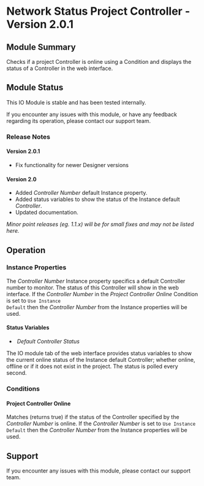 # Network Status Project Controller - Version 2.0.1

[//]: # (THIS IS WHAT A COMMENT LOOKS LIKE)

[//]: # (Properties should be surrounded by eg. *Property Name*)
[//]: # (Values and options should be surrounded by eg. <code>Value</code>)

## Module Summary

Checks if a project Controller is online using a Condition and displays the status of a Controller in the web interface.

## Module Status

This IO Module is stable and has been tested internally.

If you encounter any issues with this module, or have any feedback regarding its operation, please contact our support team.

[//]: # (### Module Scope)
[//]: # (If important to mention explain the limitations and things this module cannot perform)

### Release Notes

#### Version 2.0.1

* Fix functionality for newer Designer versions

#### Version 2.0

* Added *Controller Number* default Instance property.
* Added status variables to show the status of the Instance default *Controller*.
* Updated documentation.

*Minor point releases (eg. 1.1.x) will be for small fixes and may not be listed here.*

[//]: # (## Requirements)
[//]: # (Mention any pre-requisites needed before setting up the module in terms of hardware, subscriptions, APIs)

[//]: # (## Configuration)
[//]: # (Mention any setup aspects the user should note that are generally done outside the Designer interface)

## Operation

[//]: # (Give operational details linked to using Instance Properties, Triggers, Conditions, Actions, Variables associated with the module's operation)

### Instance Properties

The *Controller Number* Instance property specifics a default Controller number to monitor. The status of this Controller will show in the web interface.
If the *Controller Number* in the *Project Controller Online* Condition is set to <code>Use Instance Default</code> then the *Controller Number* from the Instance properties will be used.

#### Status Variables

* &nbsp;*Default Controller Status*

The IO module tab of the web interface provides status variables to show the current online status of the Instance default Controller;
whether online, offline or if it does not exist in the project. The status is polled every second.


[//]: # (### List instance properties and their function)

[//]: # (### Triggers)

[//]: # (#### Trigger Name)
[//]: # (#### Start with a verb such as "Fires when..." or "Receives...")

### Conditions

#### Project Controller Online

Matches (returns true) if the status of the Controller specified by the *Controller Number* is online.
If the *Controller Number* is set to <code>Use Instance Default</code> then the *Controller Number* from the Instance properties will be used.

[//]: # (### Actions)

[//]: # (#### Action Name)
[//]: # (#### Start with a verb such as "Sends..." or "Sets...")

## Support

If you encounter any issues with this module, please contact our support team.

[//]: # (### Module Use Example)
[//]: # (If relevant to documentation give examples of module use)

[//]: # (### Further Notes)
[//]: # (Possible location for further notes, may not be used)
